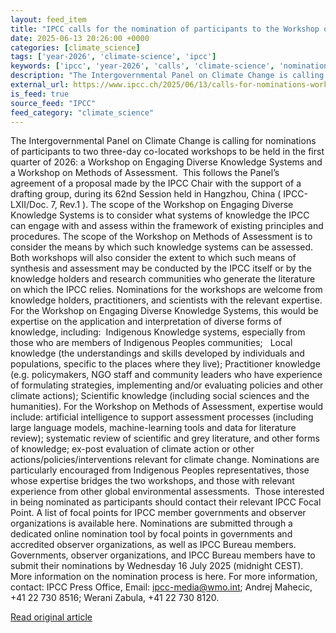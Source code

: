 ```yaml
---
layout: feed_item
title: "IPCC calls for the nomination of participants to the Workshop on Engaging Diverse Knowledge Systems and the Workshop on Methods of Assessment"
date: 2025-06-13 20:26:00 +0000
categories: [climate_science]
tags: ['year-2026', 'climate-science', 'ipcc']
keywords: ['ipcc', 'year-2026', 'calls', 'climate-science', 'nomination']
description: "The Intergovernmental Panel on Climate Change is calling for nominations of participants to two three-day co-located workshops to be held in the first quarte..."
external_url: https://www.ipcc.ch/2025/06/13/calls-for-nominations-workshops-diverse-knowledge-systems-and-methods-of-assessment/
is_feed: true
source_feed: "IPCC"
feed_category: "climate_science"
---
```


The Intergovernmental Panel on Climate Change is calling for nominations of participants to two three-day co-located workshops to be held in the first quarter of 2026: a Workshop on Engaging Diverse Knowledge Systems and&nbsp; a Workshop on Methods of Assessment.&nbsp; This follows the Panel’s agreement of a proposal made by the IPCC Chair with the support of a drafting group, during its 62nd Session held in Hangzhou, China ( IPCC-LXII/Doc. 7, Rev.1 ). The scope of the Workshop on Engaging Diverse Knowledge Systems is to consider what systems of knowledge the IPCC can engage with and assess within the framework of existing principles and procedures. The scope of the Workshop on Methods of Assessment is to consider the means by which such knowledge systems can be assessed.&nbsp; Both workshops will also consider the extent to which such means of synthesis and assessment may be conducted by the IPCC itself or by the knowledge holders and research communities who generate the literature on which the IPCC relies. Nominations for the workshops are welcome from knowledge holders, practitioners, and scientists with the relevant expertise. For the Workshop on Engaging Diverse Knowledge Systems, this would be expertise on the application and interpretation of diverse forms of knowledge, including:&nbsp; Indigenous Knowledge systems, especially from those who are members of Indigenous Peoples communities;&nbsp;&nbsp; Local knowledge (the understandings and skills developed by individuals and populations, specific to the places where they live); Practitioner knowledge (e.g. policymakers, NGO staff and community leaders who have experience of formulating strategies, implementing and/or evaluating policies and other climate actions); Scientific knowledge (including social sciences and the humanities). For the Workshop on Methods of Assessment, expertise would include: artificial intelligence to support assessment processes (including large language models, machine-learning tools and data for literature review); systematic review of scientific and grey literature, and other forms of knowledge; ex-post evaluation of climate action or other actions/policies/interventions relevant for climate change. Nominations are particularly encouraged from Indigenous Peoples representatives, those whose expertise bridges the two workshops, and those with relevant experience from other global environmental assessments.&nbsp; Those interested in being nominated as participants should contact their relevant IPCC Focal Point. A list of focal points for IPCC member governments and observer organizations is available here. Nominations are submitted through a dedicated online nomination tool by focal points in governments and accredited observer organizations, as well as IPCC Bureau members. Governments, observer organizations, and IPCC Bureau members have to submit their nominations by Wednesday 16 July 2025 (midnight CEST). More information on the nomination process is here. For more information, contact: IPCC Press Office, Email: ipcc-media@wmo.int; Andrej Mahecic, +41 22 730 8516; Werani Zabula, +41 22 730 8120.

[Read original article](https://www.ipcc.ch/2025/06/13/calls-for-nominations-workshops-diverse-knowledge-systems-and-methods-of-assessment/)
